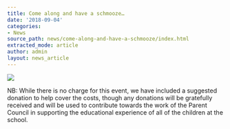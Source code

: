 ```yaml
---
title: Come along and have a schmooze…
date: '2018-09-04'
categories:
- News
source_path: news/come-along-and-have-a-schmooze/index.html
extracted_mode: article
author: admin
layout: news_article
---
```

[![](/assets/images/2018/09/Sept-social.jpg)](/assets/images/2018/09/Sept-social.jpg)

NB: While there is&nbsp;no charge for this event, we have included a suggested donation to help cover the costs, though any donations will be gratefully received and will be used to contribute towards the work of the Parent Council in supporting the educational experience of all of the children at the school.
